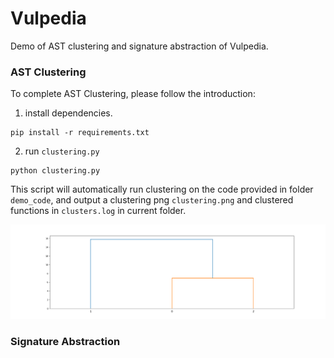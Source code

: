 # Vulpedia

Demo of AST clustering and signature abstraction of Vulpedia.

### AST Clustering

To complete AST Clustering, please follow the introduction:

1. install dependencies.
```shell
pip install -r requirements.txt
```
2. run ```clustering.py```
```shell
python clustering.py
```
This script will automatically run clustering on the code provided in folder ```demo_code```, 
and output a clustering png ```clustering.png``` and clustered functions in ```clusters.log``` in current folder.

![](fig\clustering.png "Clustering Results")

### Signature Abstraction

